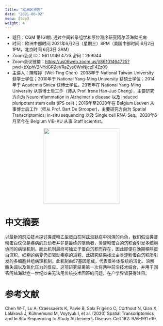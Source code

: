 ```yaml
---
title: "欧洲区预告"
date: "2021-06-02"
menu: [top]
weight: 4
---
```


- 题目：CGM 第161期: 通过空间转录组学和原位测序研究阿尔茨海默氏病
- 时间：欧洲中部时间 2021年6月2日（星期三）8PM（美国中部时间 6月2日 1PM，北京时间 6月3日 2AM）
- Zoom会议 ID：861 0146 4725 密码：269044 
- Zoom会议链接：https://us06web.zoom.us/j/86101464725?pwd=bXphV2NYdGRZeVRaZys0WnNjczF4Zz09
- 主讲人：陳暐婷（Wei-Ting Chen）2008年于 National Taiwan University 获学士学位；2010年于 National Yang-Ming University 获硕士学位；2014年于 Academia Sinica 获博士学位。2015年在 National Yang-Ming University 从事博士后工作（师从 Prof. Irene Han-Juo Cheng），主要研究方向为 Neuroinflammation in Alzheimer's disease 以及 Induced pluripotent stem cells (iPS cell)；2016年至2020年在 Belgium Leuven 从事博士后工作（师从 Prof. Bart De Strooper)，主要研究方向为 Spatial Transcriptomics, In-situ sequencing 以及 Single cell RNA-Seq。2020年6月至今在 Belgium VIB-KU 从事 Staff scientist。

<div align="center">
<img src="https://i.ibb.co/hBggfm2/1622055988078.jpg" height=250>
</div>

# 中文摘要

以最新的前沿技术探讨类淀粉乙型蛋白在阿兹海默症中扮演的角色，我们假设类淀粉蛋白仅仅是疾病的启动者并非是最终的驱动者，类淀粉蛋白的沉积会引发多细胞协同的病理机制，而此机制最终可独立于蛋白沉积而存在，因此即便在晚期移除蛋白沉积，细胞的病变仍旧驱动疾病的进程。此研究结果找出由类淀粉蛋白沉积所引发的多细胞共组病理机制，此机制由57基因组成，代表着补体系统的活化、溶解酶失调以及氧化压力的反应。这项研究结果第一次将两种前沿技术结合，并用于回答阿兹海默症一世纪以来无法用传统技术回答的问题，在产学界皆获得注目。



# 参考文献

Chen W-T, Lu A, Craessaerts K, Pavie B, Sala Frigerio C, Corthout N, Qian X, Laláková J, Kühnemund M, Voytyuk I, et al. (2020) Spatial Transcriptomics and In Situ Sequencing to Study Alzheimer’s Disease. Cell 182: 976-991.e19.

